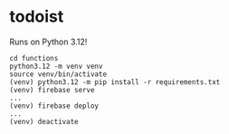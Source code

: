 # todoist

Runs on Python 3.12!

```
cd functions
python3.12 -m venv venv
source venv/bin/activate
(venv) python3.12 -m pip install -r requirements.txt
(venv) firebase serve
...
(venv) firebase deploy
...
(venv) deactivate
```